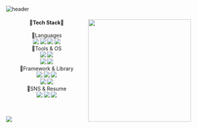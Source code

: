 ![header](https://capsule-render.vercel.app/api?type=waving&color=random&height=180&section=header&text=Seola's%20Git&fontSize=90&animation=fadeIn&fontAlignY=38)


<div align="left">
 <img src = "https://github-readme-stats.vercel.app/api/top-langs/?username=wonseola&layout=donut" align = "right" height="280">

<div align="center">
<h4> 🐥Tech Stack🐥 </h4>
💛Languages
<br>
  <img src="https://img.shields.io/badge/python-3776AB?style=flat&logo=python&logoColor=white"/>
  <img src="https://img.shields.io/badge/HTML5-E34F26?style=flat&logo=HTML5&logoColor=white"/>
  <img src="https://img.shields.io/badge/CSS3-1572B6?style=flat&logo=CSS3&logoColor=white"/>
  <img src="https://img.shields.io/badge/cplusplus-00599C?style=flat&logo=cplusplus&logoColor=white"/>
<br>
🩵Tools & OS
  <br>
  <img src="https://img.shields.io/badge/github-181717?style=flat&logo=github&logoColor=white"/>
  <img src="https://img.shields.io/badge/visualstudiocode-007ACC?style=flat&logo=visualstudiocode&logoColor=white"/>
  <br>
  <img src="https://img.shields.io/badge/linux-FCC624?style=flat&logo=linux&logoColor=white"/>
  <img src="https://img.shields.io/badge/macos-000000?style=flat&logo=macos&logoColor=white"/>
  <br>
💙Framework & Library
  <br>
<img src="https://img.shields.io/badge/tensorflow-FF6F00?style=flat&logo=tensorflow&logoColor=white"/>
<img src="https://img.shields.io/badge/keras-D00000?style=flat&logo=keras&logoColor=white"/>
<img src="https://img.shields.io/badge/numpy-013243?style=flat&logo=numpy&logoColor=white"/>
  <br>
<img src="https://img.shields.io/badge/pytorch-EE4C2C?style=flat&logo=pytorch&logoColor=white"/>
<img src="https://img.shields.io/badge/nvidia-76B900?style=flat&logo=nvidia&logoColor=white"/>
<br>
💜SNS & Resume
<br>
<a href="google.com">
<img src="https://img.shields.io/badge/gmail-EA4335?style=flat&logo=gmail&logoColor=white"/></a>
<a href="https://www.instagram.com/won_seola/">
<img src="https://img.shields.io/badge/instagram-E4405F?style=flat&logo=instagram&logoColor=white"/></a>
<a href="https://docs.google.com/document/d/1kJ_hDaMpmkpImcUxYhGaPQk1pnEsnMt_24i1fs4lq1w/edit?usp=sharing">
<img src="https://img.shields.io/badge/resume-E71D29?style=flat&logo=undertale&logoColor=white"/></a>
</div>
<br><br>

![](./profile-3d-contrib/profile-night-green.svg)

</div>
